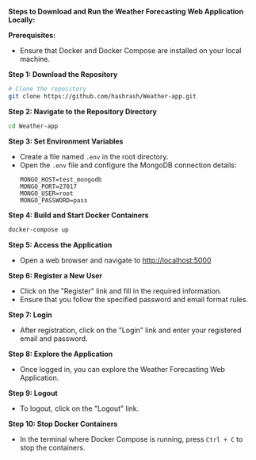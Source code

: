 **Steps to Download and Run the Weather Forecasting Web Application Locally:**

**Prerequisites:**
- Ensure that Docker and Docker Compose are installed on your local machine.

**Step 1: Download the Repository**
```bash
# Clone the repository
git clone https://github.com/hashrash/Weather-app.git
```

**Step 2: Navigate to the Repository Directory**
```bash
cd Weather-app
```

**Step 3: Set Environment Variables**
- Create a file named `.env` in the root directory.
- Open the `.env` file and configure the MongoDB connection details:
  ```env
  MONGO_HOST=test_mongodb
  MONGO_PORT=27017
  MONGO_USER=root
  MONGO_PASSWORD=pass
  ```

**Step 4: Build and Start Docker Containers**
```bash
docker-compose up
```

**Step 5: Access the Application**
- Open a web browser and navigate to [http://localhost:5000](http://localhost:5000)

**Step 6: Register a New User**
- Click on the "Register" link and fill in the required information.
- Ensure that you follow the specified password and email format rules.

**Step 7: Login**
- After registration, click on the "Login" link and enter your registered email and password.

**Step 8: Explore the Application**
- Once logged in, you can explore the Weather Forecasting Web Application.

**Step 9: Logout**
- To logout, click on the "Logout" link.

**Step 10: Stop Docker Containers**
- In the terminal where Docker Compose is running, press `Ctrl + C` to stop the containers.
